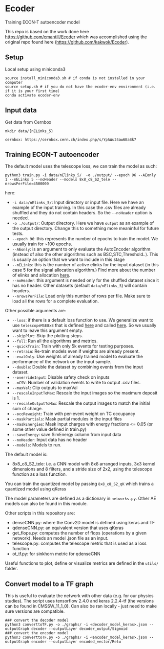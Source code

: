# Ecoder
Training ECON-T autoencoder model

This repo is based on the work done here https://github.com/cmantill/Ecoder which was accomplished using the original repo found here (https://github.com/kakwok/Ecoder).

## Setup

Local setup using miniconda3
```
source install_miniconda3.sh # if conda is not installed in your computer
source setup.sh # if you do not have the ecoder-env environment (i.e. if it is your first time)
conda activate ecoder-env
```

## Input data

Get data from Cernbox
```
mkdir data/{nELinks_5}

cernbox: https://cernbox.cern.ch/index.php/s/YpAWu24aw6EaBk7
```

## Training ECON-T autoencoder

The default model uses the telescope loss, we can train the model as such:

```
python3 train.py -i data/nElinks_5/  -o ./output/ --epoch 96 --AEonly 1 --nELinks 5 --noHeader --models 8x8_c8_S2_tele --nrowsPerFile=4500000
```

here:
- `-i data/nElinks_5/`: Input directory or input file. Here we have an example of the input training. In this case the .csv files are already shuffled and they do not contain headers. So the `--noHeader` option is needed.
- `-o ./output/`: Output directory. Here we have `output` as an example of the output directory. Change this to something more meaninful for future tests.
- `--epoch 96`: this represents the number of epochs to train the model. We usually train for ~100 epochs.
- `--AEonly`: is an argument to only evaluate the AutoEncoder algorithm (instead of also the other algorithms such as BSC,STC,Threshold..). This is usually an option that we want to include in this stage
- `--nELinks`: this is the number of active elinks for the input dataset (in this case 5 for the signal allocation algorithm.) Find more about the number of elinks and allocation [here](https://github.com/cmantill/ECONAutoencoderStudy/blob/master/fragments/README.MD#number-of-elinks).
- `--noHeader`: this argument is needed only for the shuffled dataset since it has no header. Other datasets (default `data/nElinks_5`) will contain headers.
- `--nrowsPerFile`: Load only this number of rows per file. Make sure to load all the rows for a complete evaluation.


Other possible arguments are:
- `--loss`: if there is a default loss function to use. We generalize want to use `telescopeMSE8x8` that is defined [here](https://github.com/fastmachinelearning/fastml-science/blob/master/telescope.py#L168-L170) and called [here](https://github.com/fastmachinelearning/fastml-science/blob/master/networks.py#L4). So we usually want to leave this argument empty.
- `--skipPlot`: Skip the plotting steps.
- `--full`: Run all the algorithms and metrics.
- `--quickTrain`: Train with only 5k events for testing purposes.
- `--retrain`: Re-train models even if weights are already present.
- `--evalOnly`: Use weights of already trained model to evaluate the performance of the network on the input sample.
- `--double`: Double the dataset by combining events from the input dataset.
- `--overrideInput`: Disable safety check on inputs
- `--nCSV`: Number of validation events to write to output .csv files.
- `--maxVal`: Clip outputs to maxVal
- `--rescaleInputToMax`: Rescale the input images so the maximum deposit is 1.
- `--rescaleOutputToMax`: Rescale the output images to match the initial sum of charge.
- `--occReweight`: Train with per-event weight on TC occupancy
- `--maskPartials`: Mask partial modules in the input files
- `--maskEnergies`: Mask input charges with energy fractions <= 0.05 (or some other value defined in train.py)
- `--saveEnergy`: save SimEnergy column from input data
- `--noHeader`: Input data has no header
- `--models`: Models to run.

The default model is:
- 8x8_c8_S2_tele: i.e. a CNN model with 8x8 arranged inputs, 3x3 kernel dimensions and 8 filters, and a stride size of 2x2, using the telescope function as a loss function.

You can train the quantized model by passing `8x8_c8_S2_qK` which trains a quantized model using qKeras

The model parameters are defined as a dictionary in `networks.py`.
Other AE models can also be found in this module.

Other scripts in this repository are:
- denseCNN.py: where the Conv2D model is defined using keras and TF
- qdenseCNN.py: an equivalent version that uses qKeras
- get_flops.py: computes the number of flops (operations by a given network). Needs an model .json file as an input.
- telescope.py: computes the telescope metric that is used as a loss function
- ot_tf.py: for sinkhorn metric for qdenseCNN

Useful functions to plot, define or visualize metrics are defined in the `utils/` folder.

## Convert model to a TF graph

This is useful to evaluate the network with other data (e.g. for our physics studies).
The script uses tensorflow 2.4.0 and keras 2.2.4-tf (the versions can be found in CMSSW_11_1_0).
Can also be ran locally - just need to make sure versions are compatible.

```
### convert the decoder model
python3 converttoTF.py -o ./graphs/ -i <decoder_model_keras>.json --outputGraph decoder --outputLayer decoder_output/Sigmoid 
### convert the encoder model
python3 converttoTF.py -o ./graphs/ -i <encoder_model_keras>.json --outputGraph encoder --outputLayer encoded_vector/Relu 
```

